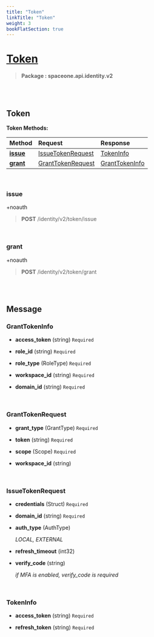 ```yaml
---
title: "Token"
linkTitle: "Token"
weight: 3
bookFlatSection: true
---
```

# [Token](#Token)



>  **Package : spaceone.api.identity.v2**

<br>
<br>

## Token





**Token Methods:**


| Method | Request | Response |
| :----- | :-------- | :-------- |
| [**issue**](./Token#issue) | [IssueTokenRequest](Token#issuetokenrequest) | [TokenInfo](Token#tokeninfo) |
| [**grant**](./Token#grant) | [GrantTokenRequest](Token#granttokenrequest) | [GrantTokenInfo](Token#granttokeninfo) |



    
<br>

### issue

+noauth



> **POST** /identity/v2/token/issue
>






    
<br>

### grant

+noauth



> **POST** /identity/v2/token/grant
>






    


<br>
<br>

## Message



### GrantTokenInfo
* **access_token** (string)   `Required` 

    
* **role_id** (string)   `Required` 

    
* **role_type** (RoleType)   `Required` 

    
* **workspace_id** (string)   `Required` 

    
* **domain_id** (string)   `Required` 

    <br>

### GrantTokenRequest
* **grant_type** (GrantType)   `Required` 

    
* **token** (string)   `Required` 

    
* **scope** (Scope)   `Required` 

    
* **workspace_id** (string)  

    <br>

### IssueTokenRequest
* **credentials** (Struct)   `Required` 

    
* **domain_id** (string)   `Required` 

    
* **auth_type** (AuthType)  

  *LOCAL, EXTERNAL*

    
* **refresh_timeout** (int32)  

    
* **verify_code** (string)  

  *if MFA is enabled, verify_code is required*

    <br>

### TokenInfo
* **access_token** (string)   `Required` 

    
* **refresh_token** (string)   `Required` 

    <br>
